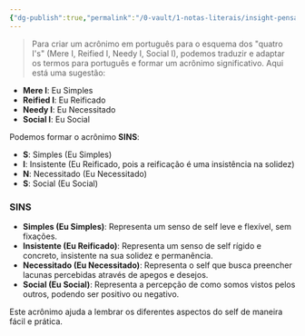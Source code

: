```yaml
---
{"dg-publish":true,"permalink":"/0-vault/1-notas-literais/insight-pensamento-e-meditacao/acronimo-sins/","dgHomeLink":true,"dgShowLocalGraph":true,"dgShowFileTree":true,"noteIcon":""}
---
```


> Para criar um acrônimo em português para o esquema dos "quatro I's" (Mere I, Reified I, Needy I, Social I), podemos traduzir e adaptar os termos para português e formar um acrônimo significativo. Aqui está uma sugestão:

- **Mere I**: Eu Simples
- **Reified I**: Eu Reificado
- **Needy I**: Eu Necessitado
- **Social I**: Eu Social

Podemos formar o acrônimo **SINS**:

- **S**: Simples (Eu Simples)
- **I**: Insistente (Eu Reificado, pois a reificação é uma insistência na solidez)
- **N**: Necessitado (Eu Necessitado)
- **S**: Social (Eu Social)

### SINS

- **Simples (Eu Simples)**: Representa um senso de self leve e flexível, sem fixações.
- **Insistente (Eu Reificado)**: Representa um senso de self rígido e concreto, insistente na sua solidez e permanência.
- **Necessitado (Eu Necessitado)**: Representa o self que busca preencher lacunas percebidas através de apegos e desejos.
- **Social (Eu Social)**: Representa a percepção de como somos vistos pelos outros, podendo ser positivo ou negativo.

Este acrônimo ajuda a lembrar os diferentes aspectos do self de maneira fácil e prática.